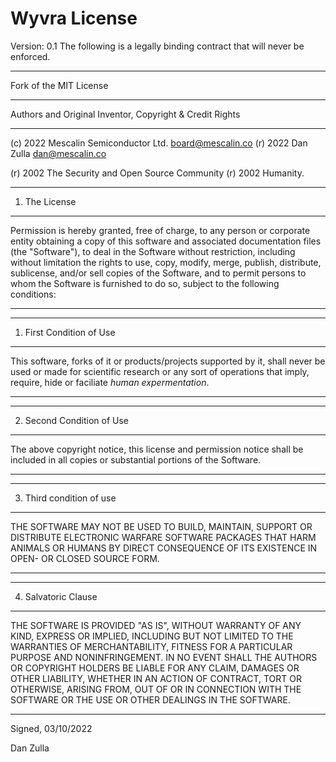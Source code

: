 Wyvra License
=============
Version: 0.1
The following is a legally binding contract that will never be enforced.

*******************************************************************************
Fork of the MIT License
*******************************************************************************

Authors and Original Inventor, Copyright & Credit Rights
*******************************************************************************

(c) 2022 Mescalin Semiconductor Ltd. <board@mescalin.co>
(r) 2022 Dan Zulla <dan@mescalin.co>

(r) 2002 The Security and Open Source Community
(r) 2002 Humanity.

*******************************************************************************
1. The License
*******************************************************************************
Permission is hereby granted, free of charge, to any person or corporate entity
obtaining a copy of this software and associated documentation files
(the "Software"), to deal in the Software without restriction, including
without limitation the rights to use, copy, modify, merge, publish, distribute,
sublicense, and/or sell copies of the Software, and to permit persons to whom
the Software is furnished to do so, subject to the following conditions:
*******************************************************************************


*******************************************************************************
1. First Condition of Use
*******************************************************************************
This software, forks of it or products/projects supported by it, shall never
be used or made for scientific research or any sort of operations that imply,
require, hide or faciliate *human expermentation*.
*******************************************************************************


*******************************************************************************
2. Second Condition of Use
*******************************************************************************
The above copyright notice, this license and permission notice shall be
included in all copies or substantial portions of the Software.
*******************************************************************************


*******************************************************************************
3. Third condition of use
*******************************************************************************
THE SOFTWARE MAY NOT BE USED TO BUILD, MAINTAIN, SUPPORT OR DISTRIBUTE 
ELECTRONIC WARFARE SOFTWARE PACKAGES THAT HARM ANIMALS OR HUMANS BY DIRECT
CONSEQUENCE OF ITS EXISTENCE IN OPEN- OR CLOSED SOURCE FORM.
*******************************************************************************


*******************************************************************************
4. Salvatoric Clause
*******************************************************************************
THE SOFTWARE IS PROVIDED "AS IS", WITHOUT WARRANTY OF ANY KIND, EXPRESS OR
IMPLIED, INCLUDING BUT NOT LIMITED TO THE WARRANTIES OF MERCHANTABILITY,
FITNESS FOR A PARTICULAR PURPOSE AND NONINFRINGEMENT. IN NO EVENT SHALL THE
AUTHORS OR COPYRIGHT HOLDERS BE LIABLE FOR ANY CLAIM, DAMAGES OR OTHER
LIABILITY, WHETHER IN AN ACTION OF CONTRACT, TORT OR OTHERWISE, ARISING FROM,
OUT OF OR IN CONNECTION WITH THE SOFTWARE OR THE USE OR OTHER DEALINGS IN THE
SOFTWARE.
*******************************************************************************


Signed, 03/10/2022 

Dan Zulla
